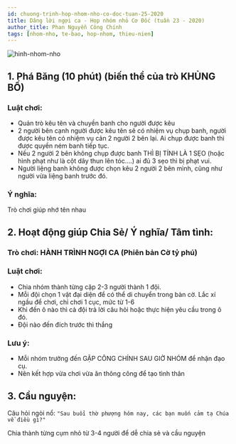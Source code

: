 ```yaml
---
id: chuong-trinh-hop-nhom-nho-co-doc-tuan-25-2020
title: Dâng lời ngợi ca - Họp nhóm nhỏ Cơ Đốc (tuần 23 - 2020)
author_title: Phan Nguyễn Công Chính
tags: [nhom-nho, te-bao, hop-nhom, thieu-nien]
---
```


![hinh-nhom-nho](https://images.unsplash.com/photo-1529156069898-49953e39b3ac?ixlib=rb-1.2.1&ixid=eyJhcHBfaWQiOjEyMDd9&auto=format&fit=crop&w=3289&q=80)

## 1. Phá Băng (10 phút) (biến thể của trò KHỦNG BỐ)

### Luật chơi:
- Quản trò kêu tên và chuyền banh cho người được kêu
- 2 người bên cạnh người được kêu tên sẽ có nhiệm vụ chụp banh, người được kêu tên có nhiệm vụ cản 2 người 2 bên lại. Ai chụp được banh thì được quyền ném banh tiếp tục.
- Nếu 2 người 2 bên không chụp được banh THÌ BỊ TÍNH LÀ 1 SẸO (hoặc hình phạt như là cột dây thun lên tóc....) ai đủ 3 sẹo thì bị phạt vui.
- Người liệng banh không được chọn kêu 2 người 2 bên mình, cũng như người vừa liệng banh trước đó. 

### Ý nghĩa: 

Trò chơi giúp nhớ tên nhau

## 2. Hoạt động giúp Chia Sẻ/ Ý nghĩa/ Tâm tình:

### Trò chơi: HÀNH TRÌNH NGỢI CA (Phiên bản Cờ tỷ phú) 

### Luật chơi:
 - Chia nhóm thành từng cặp 2-3 người thành 1 đội.
 - Mỗi đội chọn 1 vật đại diện để có thể di chuyển trong bàn cờ. Lắc xí ngầu để chơi, chỉ chơi 1 cục, mức từ 1-6
 - Khi đến ô nào thì cả đội trả lời câu hỏi hoặc thực hiện yêu cầu trong ô đó.
 - Đội nào đến đích trước thì thắng
 
### Lưu ý: 
 + Mỗi nhóm trưởng đến GẶP CÔNG CHÍNH SAU GIỜ NHÓM để nhận đạo cụ.
 + Nên kết hợp vừa chơi vừa ăn thông công để tạo tình thân

## 3. Cầu nguyện:

Câu hỏi ngòi nổ: `"Sau buổi thờ phượng hôm nay, các bạn muốn cảm tạ Chúa về điều gì?"`

Chia thành từng cụm nhỏ từ 3-4 người để dễ chia sẻ và cầu nguyện
